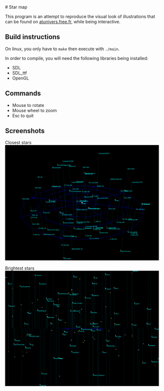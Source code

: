
# Star map

This program is an attempt to reproduce the visual look of illustrations that can be found on [atunivers.free.fr](http://atunivers.free.fr/), while being interactive.

## Build instructions

On linux, you only have to `make` then execute with `./main`.

In order to compile, you will need the following libraries being installed:

* SDL
* SDL_ttf
* OpenGL

## Commands

* Mouse to rotate
* Mouse wheel to zoom
* Esc to quit

## Screenshots

Closest stars
![](examples/closest_stars.png)

Brightest stars
![](examples/brightest_stars.png)
